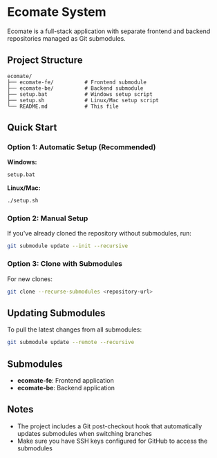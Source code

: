 # Ecomate System

Ecomate is a full-stack application with separate frontend and backend repositories managed as Git submodules.

## Project Structure

```
ecomate/
├── ecomate-fe/          # Frontend submodule
├── ecomate-be/          # Backend submodule
├── setup.bat            # Windows setup script
├── setup.sh             # Linux/Mac setup script
└── README.md            # This file
```

## Quick Start

### Option 1: Automatic Setup (Recommended)

**Windows:**
```bash
setup.bat
```

**Linux/Mac:**
```bash
./setup.sh
```

### Option 2: Manual Setup

If you've already cloned the repository without submodules, run:

```bash
git submodule update --init --recursive
```

### Option 3: Clone with Submodules

For new clones:

```bash
git clone --recurse-submodules <repository-url>
```

## Updating Submodules

To pull the latest changes from all submodules:

```bash
git submodule update --remote --recursive
```

## Submodules

- **ecomate-fe**: Frontend application
- **ecomate-be**: Backend application

## Notes

- The project includes a Git post-checkout hook that automatically updates submodules when switching branches
- Make sure you have SSH keys configured for GitHub to access the submodules
